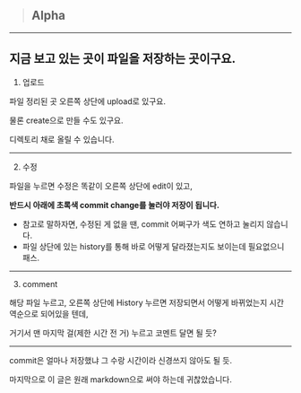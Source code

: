 > ## Alpha
---
지금 보고 있는 곳이 파일을 저장하는 곳이구요.
---
1. 업로드

파일 정리된 곳 오른쪽 상단에 upload로 있구요.

물론 create으로 만들 수도 있구요.

디렉토리 채로 올릴 수 있습니다.
***
2. 수정

파일을 누르면 수정은 똑같이 오른쪽 상단에 edit이 있고,

**반드시 아래에 초록색 commit change를 눌러야 저장이 됩니다.**

- 참고로 말하자면, 수정된 게 없을 땐, commit 어쩌구가 색도 연하고 눌리지 않습니다.
- 파일 상단에 있는 history를 통해 바로 어떻게 달라졌는지도 보이는데 필요없으니 패스.
***
3. comment

해당 파일 누르고, 오른쪽 상단에 History 누르면 저장되면서 어떻게 바뀌었는지 시간 역순으로 되어있을 텐데,

거기서 맨 마지막 걸(제한 시간 전 거) 누르고 코멘트 달면 될 듯?
***
commit은 얼마나 저장했냐 그 수랑 시간이라 신경쓰지 않아도 될 듯.

마지막으로 이 글은 원래 markdown으로 써야 하는데 귀찮았습니다.
